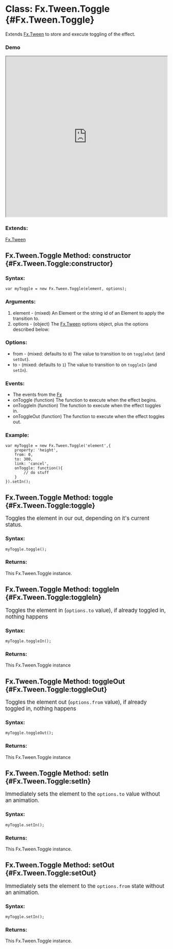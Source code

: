 Class: Fx.Tween.Toggle {#Fx.Tween.Toggle}
=========================================

Extends [Fx.Tween][tween] to store and execute toggling of the effect.

### Demo

<iframe src="http://mooshell.net/rpflo/tZqJS/embedded/?tabs=result,js,html" style="width: 100%; height:500px"></iframe>

### Extends:

[Fx.Tween][tween]


Fx.Tween.Toggle Method: constructor {#Fx.Tween.Toggle:constructor}
-------------------------------------------------------------------


### Syntax:

	var myToggle = new Fx.Tween.Toggle(element, options);

### Arguments:

1. element - (mixed) An Element or the string id of an Element to apply the transition to.
2. options - (object) The [Fx.Tween][tween] options object, plus the options described below:

### Options:

* from - (mixed: defaults to `0`) The value to transition to on `toggleOut` (and `setOut`).
* to - (mixed: defaults to `1`) The value to transition to on `toggleIn` (and `setIn`).

### Events:

* The events from the [Fx][fx]
* onToggle (function) The function to execute when the effect begins.
* onToggleIn (function) The function to execute when the effect toggles in.
* onToggleOut (function) The function to execute when the effect toggles out.

### Example:

    var myToggle = new Fx.Tween.Toggle('element',{
    	property: 'height',
    	from: 0,
    	to: 300,
    	link: 'cancel',
    	onToggle: function(){
    		// do stuff
    	}
    }).setIn();


Fx.Tween.Toggle Method: toggle {#Fx.Tween.Toggle:toggle}
---------------------------------------------------------

<big>Toggles the element in our out, depending on it's current status.</big>

### Syntax:

    myToggle.toggle();

### Returns:

This Fx.Tween.Toggle instance.



Fx.Tween.Toggle Method: toggleIn {#Fx.Tween.Toggle:toggleIn}
-------------------------------------------------------------

<big>Toggles the element in (`options.to` value), if already toggled in, nothing happens</big>

### Syntax:

    myToggle.toggleIn();

### Returns:

This Fx.Tween.Toggle instance



Fx.Tween.Toggle Method: toggleOut {#Fx.Tween.Toggle:toggleOut}
---------------------------------------------------------------

<big>Toggles the element out (`options.from` value), if already toggled in, nothing happens</big>

### Syntax:

    myToggle.toggleOut();

### Returns:

This Fx.Tween.Toggle instance



Fx.Tween.Toggle Method: setIn {#Fx.Tween.Toggle:setIn}
-------------------------------------------------------

<big>Immediately sets the element to the `options.to` value without an animation.</big>

### Syntax:

    myToggle.setIn();

### Returns:

This Fx.Tween.Toggle instance.



Fx.Tween.Toggle Method: setOut {#Fx.Tween.Toggle:setOut}
---------------------------------------------------------

<big>Immediately sets the element to the `options.from` state without an animation.</big>

### Syntax:

    myToggle.setIn();

### Returns:

This Fx.Tween.Toggle instance.


[tween]: http://mootools.net/docs/core/Fx/Fx.Tween
[fx]: http://mootools.net/docs/core/Fx/Fx
